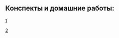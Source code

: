 ## Конспекты и домашние работы: 
[1](https://github.com/liyayunusova/ml-2025/tree/main/lesson%201)

[2](https://github.com/liyayunusova/ml-2025/tree/main/lesson%202)
